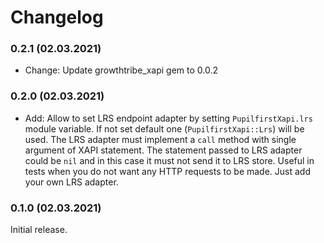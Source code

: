 # Changelog

### 0.2.1 (02.03.2021)

* Change: Update growthtribe_xapi gem to 0.0.2

### 0.2.0 (02.03.2021)

+ Add: Allow to set LRS endpoint adapter by setting `PupilfirstXapi.lrs` module
  variable. If not set default one (`PupilfirstXapi::Lrs`) will be used.
  The LRS adapter must implement a `call` method with single argument of XAPI
  statement. The statement passed to LRS adapter could be `nil` and in this case
  it must not send it to LRS store.
  Useful in tests when you do not want any HTTP requests to be made. Just add
  your own LRS adapter.

### 0.1.0 (02.03.2021)

Initial release.
